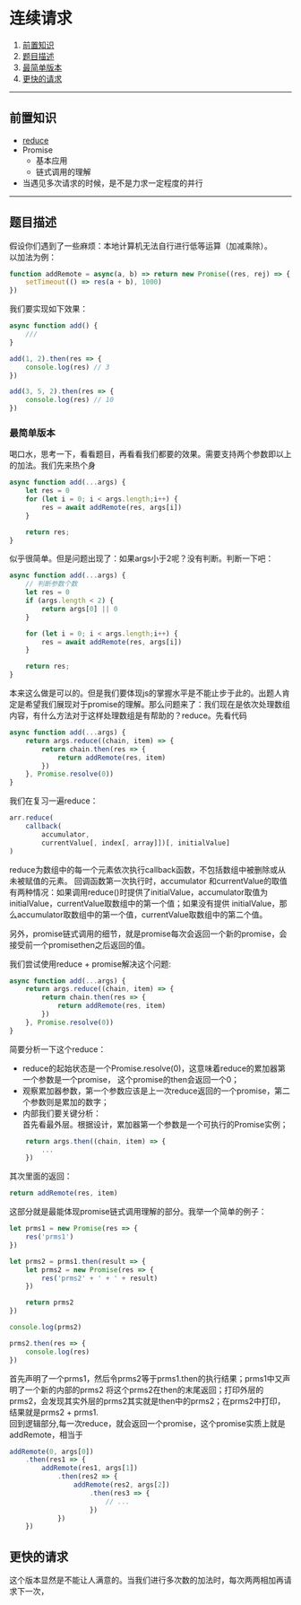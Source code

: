 # 连续请求

1. [前置知识](#1)
2. [题目描述](#2)
3. [最简单版本](#3)
4. [更快的请求](#4)
---

## <a id="1">前置知识</a>
* [reduce](#reduce)
* Promise
    - 基本应用
    - 链式调用的理解
* 当遇见多次请求的时候，是不是力求一定程度的并行

---

## <a id="2">题目描述</a>
假设你们遇到了一些麻烦：本地计算机无法自行进行低等运算（加减乘除）。  
以加法为例：
```javascript
function addRemote = async(a, b) => return new Promise((res, rej) => {
    setTimeout(() => res(a + b), 1000)
})
```
我们要实现如下效果：
```javascript
async function add() {
    ///
}

add(1, 2).then(res => {
    console.log(res) // 3
})

add(3, 5, 2).then(res => {
    console.log(res) // 10
})
```

### <a id="3">最简单版本</a>
喝口水，思考一下，看看题目，再看看我们都要的效果。需要支持两个参数即以上的加法。我们先来热个身
```js
async function add(...args) {
    let res = 0
    for (let i = 0; i < args.length;i++) {
        res = await addRemote(res, args[i])
    }

    return res;
}
```
似乎很简单。但是问题出现了：如果args小于2呢？没有判断。判断一下吧：
```js
async function add(...args) {
    // 判断参数个数
    let res = 0
    if (args.length < 2) {
        return args[0] || 0
    }

    for (let i = 0; i < args.length;i++) {
        res = await addRemote(res, args[i])
    }

    return res;
}
```
本来这么做是可以的。但是我们要体现js的掌握水平是不能止步于此的。出题人肯定是希望我们展现对于promise的理解。那么问题来了：我们现在是依次处理数组内容，有什么方法对于这样处理数组是有帮助的？reduce。先看代码
```js
async function add(...args) {
    return args.reduce((chain, item) => {
        return chain.then(res => {
            return addRemote(res, item)
        })
    }, Promise.resolve(0))
}
```
我们在复习一遍reduce：  
```js 
arr.reduce(
    callback(
        accumulator,
        currentValue[, index[, array]])[, initialValue]
)
```
reduce为数组中的每一个元素依次执行callback函数，不包括数组中被删除或从未被赋值的元素。
回调函数第一次执行时，accumulator 和currentValue的取值有两种情况：如果调用reduce()时提供了initialValue，accumulator取值为initialValue，currentValue取数组中的第一个值；如果没有提供 initialValue，那么accumulator取数组中的第一个值，currentValue取数组中的第二个值。  

另外，promise链式调用的细节，就是promise每次会返回一个新的promise，会接受前一个promisethen之后返回的值。  

我们尝试使用reduce + promise解决这个问题:
```js
async function add(...args) {
    return args.reduce((chain, item) => {
        return chain.then(res => {
            return addRemote(res, item)
        })
    }, Promise.resolve(0))
}
```
简要分析一下这个reduce：  
* reduce的起始状态是一个Promise.resolve(0)，这意味着reduce的累加器第一个参数是一个promise，
这个promise的then会返回一个0；
* 观察累加器参数，第一个参数应该是上一次reduce返回的一个promise，第二个参数则是累加的数字；
* 内部我们要关键分析：  
首先看最外层。根据设计，累加器第一个参数是一个可执行的Promise实例；
```js
    return args.then((chain, item) => {
        ...
    })
```
其次里面的返回：
```js
return addRemote(res, item)
```
这部分就是最能体现promise链式调用理解的部分。我举一个简单的例子：
```js
let prms1 = new Promise(res => {
    res('prms1')
})

let prms2 = prms1.then(result => {
    let prms2 = new Promise(res => {
        res('prms2' + ' + ' + result)
    })

    return prms2
})

console.log(prms2)

prms2.then(res => {
    console.log(res)
})

```
首先声明了一个prms1，然后令prms2等于prms1.then的执行结果；prms1中又声明了一个新的内部的prms2
将这个prms2在then的末尾返回；打印外层的prms2，会发现其实外层的prms2其实就是then中的prms2；在prms2中打印，结果就是prms2 + prms1.  
回到逻辑部分,每一次reduce，就会返回一个promise，这个promise实质上就是addRemote，相当于
```js
addRemote(0, args[0])
    .then(res1 => {
        addRemote(res1, args[1])
            .then(res2 => {
                addRemote(res2, args[2])
                    .then(res3 => {
                        // ...
                    })
            })
    })
```

## <a id="4">更快的请求</a>
这个版本显然是不能让人满意的。当我们进行多次数的加法时，每次两两相加再请求下一次，